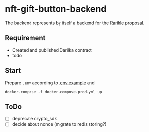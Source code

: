 # nft-gift-button-backend

The backend represents by itself a backend for the [Rarible proposal](https://gov.rarible.org/t/nft-gift-button-grant-proposal/263).

## Requirement
- Created and published Darilka contract
- todo

## Start
Prepare `.env` according to [.env.example](.env.example) and
```
docker-compose -f docker-compose.prod.yml up
```

## ToDo
- [ ] deprecate crypto_sdk
- [ ] decide about nonce (migrate to redis storing?)
